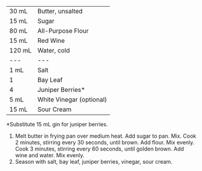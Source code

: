 |||
|:--|:--|
| 30 mL  | Butter, unsalted
| 15 mL  | Sugar
| 80 mL  | All-Purpose Flour
| 15 mL  | Red Wine
| 120 mL | Water, cold
| ---    | ---
| 1 mL   | Salt
| 1      | Bay Leaf
| 4      | Juniper Berries*
| 5 mL   | White Vinegar (optional)
| 15 mL  | Sour Cream

*Substitute 15 mL gin for juniper berries.


1. Melt butter in frying pan over medium heat. Add sugar to pan. Mix. Cook 2 minutes, stirring every 30 seconds, until brown. Add flour. Mix evenly. Cook 3 minutes, stirring every 60 seconds, until golden brown. Add wine and water. Mix evenly.
2. Season with salt, bay leaf, juniper berries, vinegar, sour cream.
